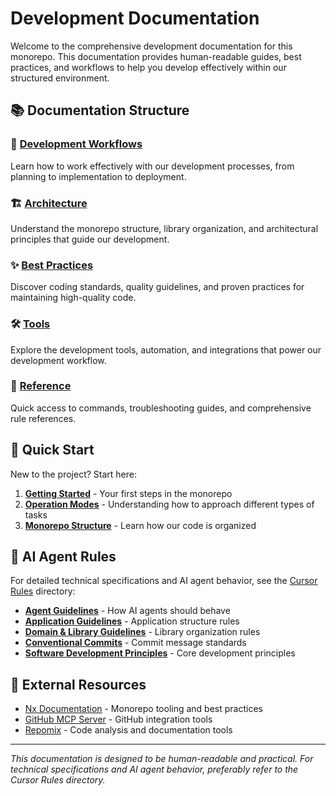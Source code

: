 # Development Documentation

Welcome to the comprehensive development documentation for this monorepo. This documentation provides human-readable guides, best practices, and workflows to help you develop effectively within our structured environment.

## 📚 Documentation Structure

### 🚀 [Development Workflows](./development-workflows/)
Learn how to work effectively with our development processes, from planning to implementation to deployment.

### 🏗️ [Architecture](./architecture/)
Understand the monorepo structure, library organization, and architectural principles that guide our development.

### ✨ [Best Practices](./best-practices/)
Discover coding standards, quality guidelines, and proven practices for maintaining high-quality code.

### 🛠️ [Tools](./tools/)
Explore the development tools, automation, and integrations that power our development workflow.

### 📖 [Reference](./reference/)
Quick access to commands, troubleshooting guides, and comprehensive rule references.

## 🎯 Quick Start

New to the project? Start here:

1. **[Getting Started](./development-workflows/getting-started.md)** - Your first steps in the monorepo
2. **[Operation Modes](./development-workflows/operation-modes.md)** - Understanding how to approach different types of tasks
3. **[Monorepo Structure](./architecture/monorepo-structure.md)** - Learn how our code is organized

## 🤖 AI Agent Rules

For detailed technical specifications and AI agent behavior, see the [Cursor Rules](../.cursor/rules/) directory:

- **[Agent Guidelines](../.cursor/rules/agents.mdc)** - How AI agents should behave
- **[Application Guidelines](../.cursor/rules/applications.mdc)** - Application structure rules
- **[Domain & Library Guidelines](../.cursor/rules/domains_and_libraries.mdc)** - Library organization rules
- **[Conventional Commits](../.cursor/rules/conventional_commits.mdc)** - Commit message standards
- **[Software Development Principles](../.cursor/rules/software_develoment_principals.mdc)** - Core development principles

## 🔗 External Resources

- [Nx Documentation](https://nx.dev) - Monorepo tooling and best practices
- [GitHub MCP Server](https://github.com/github/github-mcp-server) - GitHub integration tools
- [Repomix](https://repomix.com) - Code analysis and documentation tools

---

*This documentation is designed to be human-readable and practical. For technical specifications and AI agent behavior, preferably refer to the Cursor Rules directory.*
